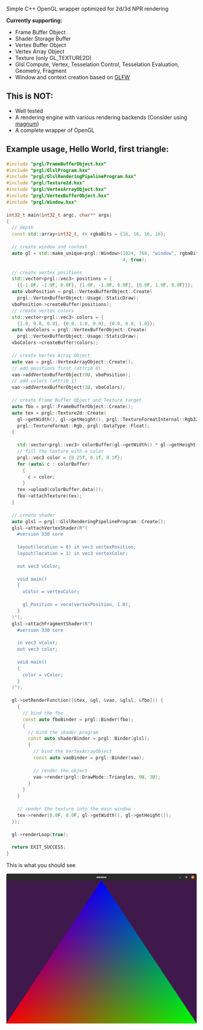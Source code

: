 Simple C++ OpenGL wrapper optimized for 2d/3d NPR rendering

**Currently supporting:**

* Frame Buffer Object
* Shader Storage Buffer
* Vertex Buffer Object
* Vertex Array Object
* Texture (only GL_TEXTURE2D)
* Glsl Compute, Vertex, Tesselation Control, Tesselation Evaluation, Geometry, Fragment
* Window and context creation based on [GLFW](https://github.com/glfw/glfw)


## This is NOT:

* Well tested
* A rendering engine with various rendering backends (Consider using [magnum](https://github.com/mosra/magnum))
* A complete wrapper of OpenGL

## Example usage, Hello World, first triangle:

```C++
#include "prgl/FrameBufferObject.hxx"
#include "prgl/GlslProgram.hxx"
#include "prgl/GlslRenderingPipelineProgram.hxx"
#include "prgl/Texture2d.hxx"
#include "prgl/VertexArrayObject.hxx"
#include "prgl/VertexBufferObject.hxx"
#include "prgl/Window.hxx"

int32_t main(int32_t argc, char** args)
{
  // depth
  const std::array<int32_t, 4> rgbaBits = {16, 16, 16, 16};

  // create window and context
  auto gl = std::make_unique<prgl::Window>(1024, 768, "window", rgbaBits, 16, 8,
                                           4, true);

  // create vertex positions
  std::vector<prgl::vec3> positions = {
    {{-1.0F, -1.0F, 0.0F}, {1.0F, -1.0F, 0.0F}, {0.0F, 1.0F, 0.0F}}};
  auto vboPosition = prgl::VertexBufferObject::Create(
    prgl::VertexBufferObject::Usage::StaticDraw);
  vboPosition->createBuffer(positions);
  // create vertex colors
  std::vector<prgl::vec3> colors = {
    {1.0, 0.0, 0.0}, {0.0, 1.0, 0.0}, {0.0, 0.0, 1.0}};
  auto vboColors = prgl::VertexBufferObject::Create(
    prgl::VertexBufferObject::Usage::StaticDraw);
  vboColors->createBuffer(colors);

  // create Vertex Array Object
  auto vao = prgl::VertexArrayObject::Create();
  // add positions first (attrib 0)
  vao->addVertexBufferObject(0U, vboPosition);
  // add colors (attrib 1)
  vao->addVertexBufferObject(1U, vboColors);

  // create Frame Buffer Object and Texture target
  auto fbo = prgl::FrameBufferObject::Create();
  auto tex = prgl::Texture2d::Create(
    gl->getWidth(), gl->getHeight(), prgl::TextureFormatInternal::Rgb32F,
    prgl::TextureFormat::Rgb, prgl::DataType::Float);
  {

    std::vector<prgl::vec3> colorBuffer(gl->getWidth() * gl->getHeight());
    // fill the texture with a color
    prgl::vec3 color = {0.25f, 0.1f, 0.3f};
    for (auto& c : colorBuffer)
      {
        c = color;
      }
    tex->upload(colorBuffer.data());
    fbo->attachTexture(tex);
  }

  // create shader
  auto glsl = prgl::GlslRenderingPipelineProgram::Create();
  glsl->attachVertexShader(R"(
    #version 330 core

    layout(location = 0) in vec3 vertexPosition;
    layout(location = 1) in vec3 vertexColor;

    out vec3 vColor;

    void main()
    {
      vColor = vertexColor;

      gl_Position = vec4(vertexPosition, 1.0);
    }
  )");
  glsl->attachFragmentShader(R"(
    #version 330 core

    in vec3 vColor;
    out vec3 color;

    void main()
    {
      color = vColor;
    }
  )");

  gl->setRenderFunction([&tex, &gl, &vao, &glsl, &fbo]() {
    {
      // bind the fbo
      const auto fboBinder = prgl::Binder(fbo);
      {
        // bind the shader program
        const auto shaderBinder = prgl::Binder(glsl);
        {
          // bind the VertexArrayObject
          const auto vaoBinder = prgl::Binder(vao);

          // render the object
          vao->render(prgl::DrawMode::Triangles, 0U, 3U);
        }
      }
    }

    // render the texture into the main window
    tex->render(0.0F, 0.0F, gl->getWidth(), gl->getHeight());
  });

  gl->renderLoop(true);

  return EXIT_SUCCESS;
}

```
This is what you should see

![](doc/prgl_FirstTriangle.png)
